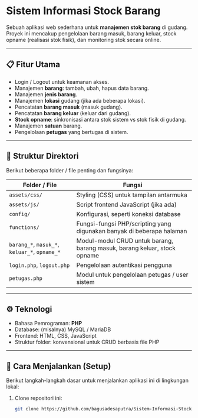 # Sistem Informasi Stock Barang

Sebuah aplikasi web sederhana untuk **manajemen stok barang** di gudang. Proyek ini mencakup pengelolaan barang masuk, barang keluar, stock opname (realisasi stok fisik), dan monitoring stok secara online.

---

## 📋 Fitur Utama

- Login / Logout untuk keamanan akses.  
- Manajemen **barang**: tambah, ubah, hapus data barang.  
- Manajemen **jenis barang**.  
- Manajemen **lokasi** gudang (jika ada beberapa lokasi).  
- Pencatatan **barang masuk** (masuk gudang).  
- Pencatatan **barang keluar** (keluar dari gudang).  
- **Stock opname**: sinkronisasi antara stok sistem vs stok fisik di gudang.  
- Manajemen **satuan** barang.  
- Pengelolaan **petugas** yang bertugas di sistem.

---

## 🔧 Struktur Direktori

Berikut beberapa folder / file penting dan fungsinya:

| Folder / File | Fungsi |
|---------------|--------|
| `assets/css/` | Styling (CSS) untuk tampilan antarmuka |
| `assets/js/` | Script frontend JavaScript (jika ada) |
| `config/` | Konfigurasi, seperti koneksi database |
| `functions/` | Fungsi-fungsi PHP/scripting yang digunakan banyak di beberapa halaman |
| `barang_*`, `masuk_*`, `keluar_*`, `opname_*` | Modul-modul CRUD untuk barang, barang masuk, barang keluar, stock opname |
| `login.php`, `logout.php` | Pengelolaan autentikasi pengguna |
| `petugas.php` | Modul untuk pengelolaan petugas / user sistem |

---

## ⚙️ Teknologi

- Bahasa Pemrograman: **PHP**  
- Database: (misalnya) MySQL / MariaDB  
- Frontend: HTML, CSS, JavaScript  
- Struktur folder: konvensional untuk CRUD berbasis file PHP

---

## 🚀 Cara Menjalankan (Setup)

Berikut langkah-langkah dasar untuk menjalankan aplikasi ini di lingkungan lokal:

1. Clone repositori ini:

   ```bash
   git clone https://github.com/bagusadesaputra/Sistem-Informasi-Stock-Barang.git
